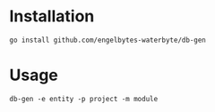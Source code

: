 # Installation

`go install github.com/engelbytes-waterbyte/db-gen`

# Usage

`db-gen -e entity -p project -m module`

